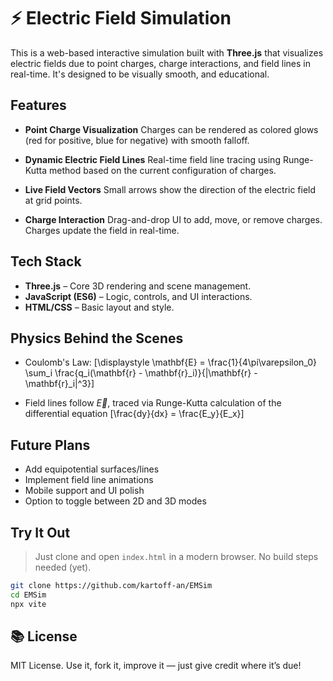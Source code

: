 # ⚡ Electric Field Simulation

This is a web-based interactive simulation built with **Three.js** that visualizes electric fields due to point charges, charge interactions, and field lines in real-time. It's designed to be visually smooth, and educational.
## Features

* **Point Charge Visualization**
  Charges can be rendered as colored glows (red for positive, blue for negative) with smooth falloff.

*  **Dynamic Electric Field Lines**
  Real-time field line tracing using Runge-Kutta method based on the current configuration of charges.

*  **Live Field Vectors**
  Small arrows show the direction of the electric field at grid points.

*  **Charge Interaction**
  Drag-and-drop UI to add, move, or remove charges. Charges update the field in real-time.

##  Tech Stack

* **Three.js** – Core 3D rendering and scene management.
* **JavaScript (ES6)** – Logic, controls, and UI interactions.
* **HTML/CSS** – Basic layout and style.

##  Physics Behind the Scenes

* Coulomb's Law:
  \[\displaystyle \mathbf{E} = \frac{1}{4\pi\varepsilon_0} \sum_i \frac{q_i(\mathbf{r} - \mathbf{r}_i)}{|\mathbf{r} - \mathbf{r}_i|^3}\]

* Field lines follow $\vec{E}$, traced via Runge-Kutta calculation of the differential equation
  \[\frac{dy}{dx} = \frac{E_y}{E_x}\]

##  Future Plans

* Add equipotential surfaces/lines
* Implement field line animations
* Mobile support and UI polish
* Option to toggle between 2D and 3D modes

##  Try It Out

> Just clone and open `index.html` in a modern browser. No build steps needed (yet).

```bash
git clone https://github.com/kartoff-an/EMSim
cd EMSim
npx vite
```

## 📚 License

MIT License. Use it, fork it, improve it — just give credit where it’s due!
